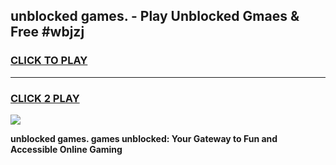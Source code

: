 
## unblocked games. - Play Unblocked Gmaes & Free #wbjzj
<h3>
<a href="https://premium.freeplayer.one?title=unblocked_games.&ref=01M">CLICK TO PLAY</a></h3>
<hr>

<h3>
<a href="https://premium.freeplayer.one?title=unblocked_games.&ref=01M">CLICK 2 PLAY</a>
  
</h3>

<a href="https://premium.freeplayer.one?title=unblocked_games.&ref=01M"><img src="https://clearcache.store/games.png"></a>


**unblocked games. games unblocked: Your Gateway to Fun and Accessible Online Gaming**
